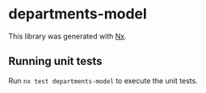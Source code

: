# departments-model

This library was generated with [Nx](https://nx.dev).

## Running unit tests

Run `nx test departments-model` to execute the unit tests.
